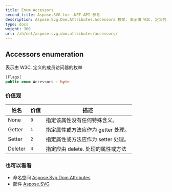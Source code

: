 ```yaml
---
title: Enum Accessors
second_title: Aspose.SVG for .NET API 参考
description: Aspose.Svg.Dom.Attributes.Accessors 枚举. 表示由 W3C. 定义的成员访问器的枚举
type: docs
weight: 360
url: /zh/net/aspose.svg.dom.attributes/accessors/
---
```

## Accessors enumeration

表示由 W3C. 定义的成员访问器的枚举

```csharp
[Flags]
public enum Accessors : byte
```

### 价值观

| 姓名 | 价值 | 描述 |
| --- | --- | --- |
| None | `0` | 指定该属性没有任何特殊含义。 |
| Getter | `1` | 指定属性或方法应作为 getter 处理。 |
| Setter | `2` | 指定属性或方法应作为 setter 处理。 |
| Deleter | `4` | 指定应由 delete. 处理的属性或方法 |

### 也可以看看

* 命名空间 [Aspose.Svg.Dom.Attributes](../../aspose.svg.dom.attributes/)
* 部件 [Aspose.SVG](../../)


